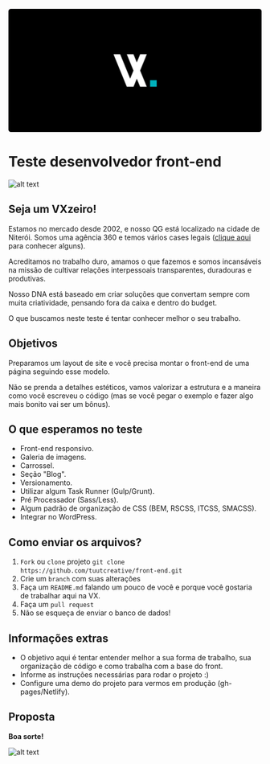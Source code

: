 ![vx](vx.png)

# Teste desenvolvedor front-end

![alt text](https://d335luupugsy2.cloudfront.net/cms/files/41403/1606856495/$8lyt6e2ma2e)

## Seja um VXzeiro!

Estamos no mercado desde 2002, e nosso QG está localizado na cidade de Niterói. Somos uma agência 360 e temos vários cases legais (<a href="#">clique aqui</a> para conhecer alguns).

Acreditamos no trabalho duro, amamos o que fazemos e somos incansáveis na missão de cultivar relações interpessoais transparentes, duradouras e produtivas.

Nosso DNA está baseado em criar soluções que convertam sempre com muita criatividade, pensando fora da caixa e dentro do budget.

O que buscamos neste teste é tentar conhecer melhor o seu trabalho.

## Objetivos

Preparamos um layout de site e você precisa montar o front-end de uma página seguindo esse modelo.

Não se prenda a detalhes estéticos, vamos valorizar a estrutura e a maneira como você escreveu o código (mas se você pegar o exemplo e fazer algo mais bonito vai ser um bônus).

## O que esperamos no teste

* Front-end responsivo.
* Galeria de imagens.
* Carrossel.
* Seção "Blog".
* Versionamento.
* Utilizar algum Task Runner (Gulp/Grunt).
* Pré Processador (Sass/Less).
* Algum padrão de organização de CSS (BEM, RSCSS, ITCSS, SMACSS).
* Integrar no WordPress.

## Como enviar os arquivos? 

1. `Fork` ou `clone` projeto `git clone https://github.com/tuutcreative/front-end.git`
2. Crie um `branch` com suas alterações
3. Faça um `README.md` falando um pouco de você e porque você gostaria de trabalhar aqui na VX.
4. Faça um `pull request`
5. Não se esqueça de enviar o banco de dados! 

## Informações extras

* O objetivo aqui é tentar entender melhor a sua forma de trabalho, sua organização de código e como trabalha com a base do front.
* Informe as instruções necessárias para rodar o projeto :)
* Configure uma demo do projeto para vermos em produção (gh-pages/Netlify). 

## Proposta


**Boa sorte!**

![alt text](https://d335luupugsy2.cloudfront.net/cms/files/41403/1606856495/$8lyt6e2ma2e)
